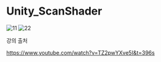 # Unity_ScanShader

![11](https://github.com/Gyokujin/Unity_ScanShader/assets/74170514/9e691604-ee71-4852-8122-a68a2b2e959d) ![22](https://github.com/Gyokujin/Unity_ScanShader/assets/74170514/c31f6157-d9e5-4ddc-9a48-6df332b54993)


강의 출처

https://www.youtube.com/watch?v=TZ2pwYXve5I&t=396s
